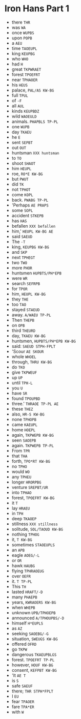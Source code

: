 # Iron Hans Part 1

* there `THR`
* was `WA`
* once `WUPBS`
* upon `POPB`
* a `AEU`
* time `TAOEUPL`
* king `KEUPBG`
* who `WHO`
* had `H`
* great `TKPWRAET`
* forest `TPOEFRT`
* near `TPHAOER`
* his `HEUS`
* palace, `PAL/AS KW-BG`
* full `TPUL`
* of `-F`
* all `AUL`
* kinds `KEUPBDZ`
* wild `WAOEULD`
* animals. `PHAPBLS TP-PL`
* one `WUPB`
* day `TKAEU`
* he `E`
* sent `SEPBT`
* out `OUT`
* huntsman `XXX huntsman`
* to `TO`
* shoot `SHAOT`
* him `HEUPL`
* roe, `RO*E KW-BG`
* but `PWUT`
* did `TK`
* not `TPHOT`
* come `KOPL`
* back. `PWABG TP-PL`
* 'Perhaps `AE PRAPS`
* some `SOPL`
* accident `STKEPB`
* has `HAS`
* befallen `XXX befallen`
* him,' `HEUPL KW-BG AE`
* said `SAEUD`
* The `-T`
* king, `KEUPBG KW-BG`
* and `SKP`
* next `TPHEGT`
* two `TWO`
* more `PHOR`
* huntsmen `HUPBTS/PH*EPB`
* were `WR`
* search `SEFRPB`
* for `TPOR`
* him, `HEUPL KW-BG`
* they `THE`
* too `TAO`
* stayed `STAEUD`
* away. `A/WAEU TP-PL`
* Then `THEPB`
* on `OPB`
* third `THEURD`
* day, `TKAEU KW-BG`
* huntsmen, `HUPBTS/PH*EPB KW-BG`
* said: `SAEUD STPH-FPLT`
* 'Scour `AE SKOUR`
* whole `WHOEL`
* through, `THRU KW-BG`
* do `TKO`
* give `TKPWEUF`
* up `UP`
* until `TPH-L`
* you `U`
* have `SR`
* found `TPOUPBD`
* three.' `THRAOE TP-PL AE`
* these `THEZ`
* also, `HR-S KW-BG`
* none `TPHOPB`
* came `KAEUPL`
* home `HOEPL`
* again, `TKPWEPB KW-BG`
* seen `SAOEPB`
* again. `TKPWEPB TP-PL`
* From `TPR`
* that `THA`
* forth, `TPO*RT KW-BG`
* no `TPHO`
* would `WO`
* any `TPHEU`
* longer `HRORPBG`
* venture `SREPBT/UR`
* into `TPHAO`
* forest, `TPOEFRT KW-BG`
* it `T`
* lay `HRAEU`
* in `TPH`
* deep `TKAOEP`
* stillness `XXX stillness`
* solitude, `SOL/TAOUD KW-BG`
* nothing `TPHOG`
* it, `T KW-BG`
* sometimes `STAOEUPLS`
* an `APB`
* eagle `AOEG/-L`
* or `OR`
* hawk `HAUBG`
* flying `TPHRAOEUG`
* over `OEFR`
* it. `T TP-PL`
* This `TH`
* lasted `HRAFT/-D`
* many `PHAEPB`
* years, `KWRAOERS KW-BG`
* when `WHEPB`
* unknown `UPB/TPHOEPB`
* announced `A/TPHOUPBS/-D`
* himself `H*EUPLS`
* as `AZ`
* seeking `SAOEBG/-G`
* situation, `SWEUGS KW-BG`
* offered `OFRD`
* go `TKPW`
* dangerous `TKAEUPBLGS`
* forest. `TPOEFRT TP-PL`
* however, `HOUF KW-BG`
* consent, `KEFPBT KW-BG`
* 'It `AE T`
* is `S`
* safe `SAEUF`
* there; `THR STPH*FPLT`
* I `EU`
* fear `TPAOER`
* fare `TPA*ER`
* with `W`
